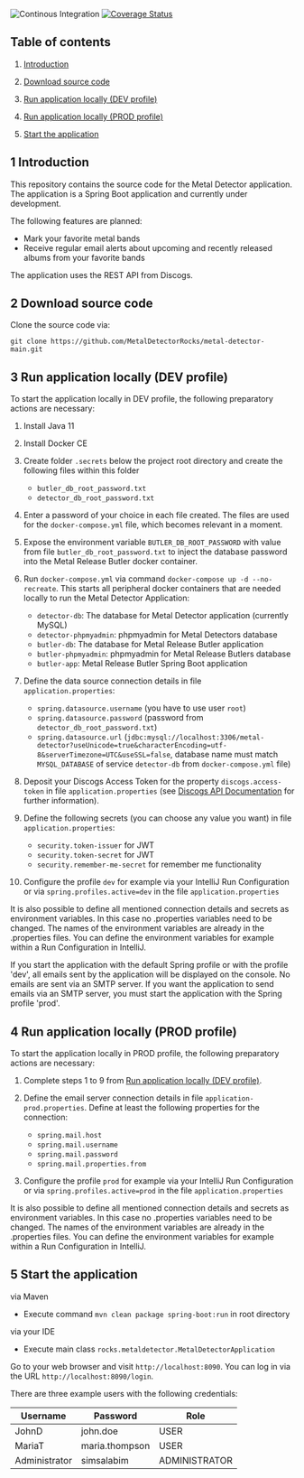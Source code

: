![Continous Integration](https://github.com/MetalDetectorRocks/metal-detector-main/workflows/Continous%20Integration/badge.svg)
[![Coverage Status](https://coveralls.io/repos/github/MetalDetectorRocks/metal-detector-main/badge.svg?branch=master)](https://coveralls.io/github/MetalDetectorRocks/metal-detector-main?branch=master)

## Table of contents
1. [ Introduction ](#introduction)

2. [ Download source code ](#download-source-code)

3. [ Run application locally (DEV profile) ](#run-application-locally-dev)

4. [ Run application locally (PROD profile) ](#run-application-locally-prod)

5. [ Start the application ](#start-application)

<a name="introduction"></a>
## 1 Introduction
This repository contains the source code for the Metal Detector application. The application is a Spring Boot application and currently under development. 

The following features are planned:
- Mark your favorite metal bands
- Receive regular email alerts about upcoming and recently released albums from your favorite bands

The application uses the REST API from Discogs.

<a name="download-source-code"></a>
## 2 Download source code

Clone the source code via:

```
git clone https://github.com/MetalDetectorRocks/metal-detector-main.git
```

<a name="run-application-locally-dev"></a>
## 3 Run application locally (DEV profile)

To start the application locally in DEV profile, the following preparatory actions are necessary:

1. Install Java 11

2. Install Docker CE

3. Create folder `.secrets` below the project root directory and create the following files within this folder
    - `butler_db_root_password.txt`
    - `detector_db_root_password.txt`

4. Enter a password of your choice in each file created. The files are used for the `docker-compose.yml` file, which becomes relevant in a moment.

5. Expose the environment variable `BUTLER_DB_ROOT_PASSWORD` with value from file `butler_db_root_password.txt` to inject the database password into the Metal Release Butler docker container.

6. Run `docker-compose.yml` via command `docker-compose up -d --no-recreate`. This starts all peripheral docker containers that are needed locally to run the Metal Detector Application:
    - `detector-db`: The database for Metal Detector application (currently MySQL)
    - `detector-phpmyadmin`: phpmyadmin for Metal Detectors database
    - `butler-db`: The database for Metal Release Butler application 
    - `butler-phpmyadmin`: phpmyadmin for Metal Release Butlers database
    - `butler-app`: Metal Release Butler Spring Boot application

7. Define the data source connection details in file `application.properties`:
    - `spring.datasource.username` (you have to use user `root`)
    - `spring.datasource.password` (password from `detector_db_root_password.txt`)
    - `spring.datasource.url` (`jdbc:mysql://localhost:3306/metal-detector?useUnicode=true&characterEncoding=utf-8&serverTimezone=UTC&useSSL=false`, database name must match `MYSQL_DATABASE` of service `detector-db` from `docker-compose.yml` file)

8. Deposit your Discogs Access Token for the property `discogs.access-token` in file `application.properties` (see [Discogs API Documentation](https://www.discogs.com/developers/) for further information).

9. Define the following secrets (you can choose any value you want) in file `application.properties`:
    - `security.token-issuer` for JWT
    - `security.token-secret` for JWT
    - `security.remember-me-secret` for remember me functionality
    
10. Configure the profile `dev` for example via your IntelliJ Run Configuration or via `spring.profiles.active=dev` in the file `application.properties`     

It is also possible to define all mentioned connection details and secrets as environment variables. In this case no .properties variables need to be changed. The names of the environment variables are already in the .properties files. You can define the environment variables for example within a Run Configuration in IntelliJ.

If you start the application with the default Spring profile or with the profile 'dev', all emails sent by the application will be displayed on the console. No emails are sent via an SMTP server. If you want the application to send emails via an SMTP server, you must start the application with the Spring profile 'prod'. 

<a name="run-application-locally-prod"></a>
## 4 Run application locally (PROD profile)

To start the application locally in PROD profile, the following preparatory actions are necessary:

1. Complete steps 1 to 9 from [Run application locally (DEV profile)](#run-application-locally-dev).

2. Define the email server connection details in file `application-prod.properties`. Define at least the following properties for the connection:
    - `spring.mail.host`
    - `spring.mail.username`
    - `spring.mail.password`
    - `spring.mail.properties.from`
    
3. Configure the profile `prod` for example via your IntelliJ Run Configuration or via `spring.profiles.active=prod` in the file `application.properties`

It is also possible to define all mentioned connection details and secrets as environment variables. In this case no .properties variables need to be changed. The names of the environment variables are already in the .properties files. You can define the environment variables for example within a Run Configuration in IntelliJ.

<a name="start-application"></a>
## 5 Start the application

via Maven
- Execute command `mvn clean package spring-boot:run` in root directory

via your IDE
- Execute main class `rocks.metaldetector.MetalDetectorApplication`

Go to your web browser and visit `http://localhost:8090`.
You can log in via the URL `http://localhost:8090/login`. 

There are three example users with the following credentials:

| Username       | Password       | Role           |
| -------------- | -------------- | -------------- |
| JohnD          | john.doe       | USER           |
| MariaT         | maria.thompson | USER           |
| Administrator  | simsalabim     | ADMINISTRATOR  |
